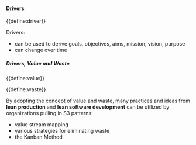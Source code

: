 #### Drivers

{{define:driver}}

Drivers: 

-   can be used to derive goals, objectives, aims, mission, vision, purpose
-   can change over time

##### Drivers, Value and Waste

{{define:value}}

{{define:waste}}

By adopting the concept of value and waste, many practices and ideas from **lean production** and **lean software development** can be utilized by organizations pulling in S3 patterns:

-   value stream mapping
-   various strategies for eliminating waste
-   the Kanban Method

